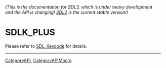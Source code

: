 ###### (This is the documentation for SDL3, which is under heavy development and the API is changing! [SDL2](https://wiki.libsdl.org/SDL2/) is the current stable version!)
# SDLK_PLUS

Please refer to [SDL_Keycode](SDL_Keycode) for details.

----
[CategoryAPI](CategoryAPI), [CategoryAPIMacro](CategoryAPIMacro)

